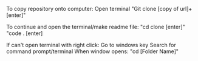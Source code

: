To copy repository onto computer:
Open terminal
"Git clone [copy of url]+[enter]" 

To continue and open the terminal/make readme file:
"cd clone [enter]"
"code . [enter]
 
If can't open terminal with right click:
Go to windows key
Search for command prompt/terminal
When window opens: "cd [Folder Name]"
